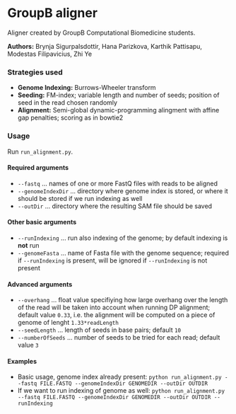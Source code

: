 # GroupB aligner

Aligner created by GroupB Computational Biomedicine students.

**Authors:** Brynja Sigurpalsdottir, Hana Parizkova, Karthik Pattisapu, Modestas Filipavicius, Zhi Ye

### Strategies used
- **Genome Indexing:** Burrows-Wheeler transform
- **Seeding:** FM-index; variable length and number of seeds; position of seed in the read chosen randomly
- **Alignment:** Semi-global dynamic-programming alingment with affine gap penalties; scoring as in bowtie2

### Usage
Run `run_alignment.py`.

#### Required arguments
- `--fastq` ... names of one or more FastQ files with reads to be aligned
- `--genomeIndexDir` ... directory where genome index is stored, or where it should be stored if we run indexing as well
- `--outDir` ... directory where the resulting SAM file should be saved

#### Other basic arguments
- `--runIndexing` ... run also indexing of the genome; by default indexing is **not** run
- `--genomeFasta` ... name of Fasta file with the genome sequence; required if `--runIndexing` is present, will be ignored if `--runIndexing` is not present

#### Advanced arguments
- `--overhang` ... float value specifiying how large overhang over the length of the read will be taken into account when running DP alignment; default value `0.33`, i.e. the alignment will be computed on a piece of genome of lenght `1.33*readLength`
- `--seedLength` ... length of seeds in base pairs; default `10`
- `--numberOfSeeds` ... number of seeds to be tried for each read; default value `3`

#### Examples
- Basic usage, genome index already present: `python run_alignment.py --fastq FILE.FASTQ --genomeIndexDir GENOMEDIR --outDir OUTDIR`
- If we want to run indexing of genome as well: `python run_alignment.py --fastq FILE.FASTQ --genomeIndexDir GENOMEDIR --outDir OUTDIR --runIndexing`
